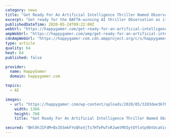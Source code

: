 ```yaml
---
category: news
title: "Get Ready For An Artificial Intelligence Thriller Named Observation Availiable On Steam"
excerpt: "Get ready for the BAFTA-winning AI thriller Observation as it launches on Steam for PC audiences. Uncover the truth of what happened to"
publishedDateTime: 2020-05-24T09:22:00Z
webUrl: "https://happygamer.com/get-ready-for-an-artificial-intelligence-thriller-named-observation-availiable-on-steam-67181/"
ampWebUrl: "https://happygamer.com/amp/get-ready-for-an-artificial-intelligence-thriller-named-observation-availiable-on-steam-67181/"
cdnAmpWebUrl: "https://happygamer-com.cdn.ampproject.org/c/s/happygamer.com/amp/get-ready-for-an-artificial-intelligence-thriller-named-observation-availiable-on-steam-67181/"
type: article
quality: 64
heat: 64
published: false

provider:
  name: HappyGamer
  domain: happygamer.com

topics:
  - AI

images:
  - url: "https://happygamer.com/wp-content/uploads/2020/05/3203dee367875e05216d3e1e4003451f.jpg"
    width: 1366
    height: 768
    title: "Get Ready For An Artificial Intelligence Thriller Named Observation Availiable On Steam"

secured: "BHl0hJIFdM+Bx35SmkFYoQhoVjTs7HTePwTvRJwmtMX5ytUYlotp9btUcaViorQMa7vudBWUqyLF1JlfZSxs2yEOWxQRUjg/aL3zPcImYuD1cNksPoCHQTsE61XHKdKLtWqTlYjjuwHkTMYgrkh4bhMDoZg5fz8dV8s9I4fMGCSuRKRBGBA2As7pOd9nHGXWOwPi5k89OQLMlUR5BdfB7eg5HsjhRleN90ADPBSgRoKijfw8D/u+YAOtM1BbHJ/UoSK3HLqrEWeFfo29pBHJULaa4UVwdyT5FIcUhcZpDTOHs+3eAYJjqZ4OvNeMper0;9hxXKAEBSVmb8mTdNf0wEw=="
---
```


